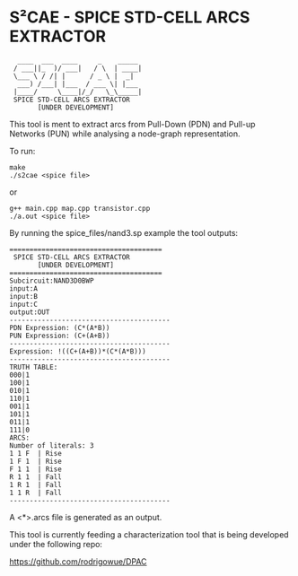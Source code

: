 # S²CAE - SPICE STD-CELL ARCS EXTRACTOR
```
  ____  ___  ____     _    _____ 
 / ___||_  )/ ___|   / \  | ____|
 \___ \ / /| |      / _ \ |  _|  
  ___) /___| |___  / ___ \| |___ 
 |____/     \____|/_/   \_\_____|
 SPICE STD-CELL ARCS EXTRACTOR
       [UNDER DEVELOPMENT]

```


This tool is ment to extract arcs from Pull-Down (PDN) and Pull-up Networks (PUN) while analysing a node-graph representation.

To run:

```
make
./s2cae <spice file>
```

or

```
g++ main.cpp map.cpp transistor.cpp
./a.out <spice file>
```

By running the spice_files/nand3.sp example the tool outputs:

```
======================================
 SPICE STD-CELL ARCS EXTRACTOR
       [UNDER DEVELOPMENT]
======================================
Subcircuit:NAND3D0BWP
input:A
input:B
input:C
output:OUT
----------------------------------------
PDN Expression: (C*(A*B))
PUN Expression: (C+(A+B))
----------------------------------------
Expression: !((C+(A+B))*(C*(A*B)))
----------------------------------------
TRUTH TABLE:
000|1
100|1
010|1
110|1
001|1
101|1
011|1
111|0
ARCS:
Number of literals: 3
1 1 F  | Rise
1 F 1  | Rise
F 1 1  | Rise
R 1 1  | Fall
1 R 1  | Fall
1 1 R  | Fall
----------------------------------------
```
A <*>.arcs file is generated as an output.


This tool is currently feeding a characterization tool that is being developed under the following repo:

https://github.com/rodrigowue/DPAC
